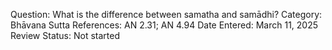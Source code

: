 Question: What is the difference between samatha and samādhi?
Category: Bhāvana
Sutta References: AN 2.31; AN 4.94
Date Entered: March 11, 2025
Review Status: Not started